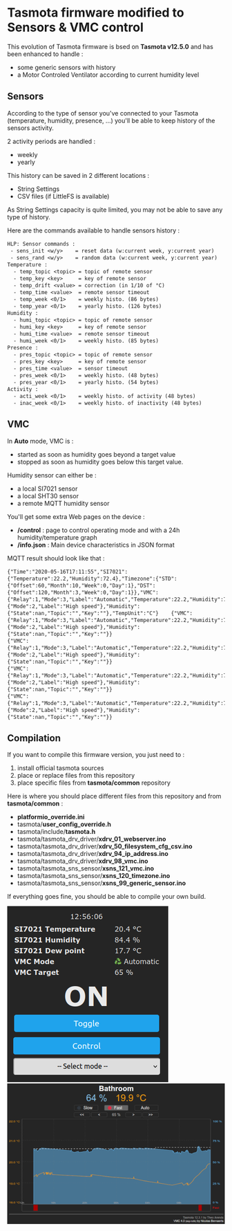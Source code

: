 Tasmota firmware modified to Sensors & VMC control
=============

This evolution of Tasmota firmware is bsed on **Tasmota v12.5.0** and has been enhanced to handle :
  * some generic sensors with history
  * a Motor Controled Ventilator according to current humidity level

Sensors
-------
According to the type of sensor you've connected to your Tasmota (temperature, humidity, presence, ...) you'll be able to keep history of the sensors activity.

2 activity periods are handled :
  * weekly
  * yearly

This history can be saved in 2 different locations :
  * String Settings
  * CSV files (if LittleFS is available)

As String Settings capacity is quite limited, you may not be able to save any type of history.

Here are the commands available to handle sensors history :

    HLP: Sensor commands :
     - sens_init <w/y>    = reset data (w:current week, y:current year)
     - sens_rand <w/y>    = random data (w:current week, y:current year)
    Temperature :
      - temp_topic <topic> = topic of remote sensor
      - temp_key <key>     = key of remote sensor
      - temp_drift <value> = correction (in 1/10 of °C)
      - temp_time <value>  = remote sensor timeout
      - temp_week <0/1>    = weekly histo. (86 bytes)
      - temp_year <0/1>    = yearly histo. (126 bytes)
    Humidity :
      - humi_topic <topic> = topic of remote sensor
      - humi_key <key>     = key of remote sensor
      - humi_time <value>  = remote sensor timeout
      - humi_week <0/1>    = weekly histo. (85 bytes)
    Presence :
      - pres_topic <topic> = topic of remote sensor
      - pres_key <key>     = key of remote sensor
      - pres_time <value>  = sensor timeout
      - pres_week <0/1>    = weekly histo. (48 bytes)
      - pres_year <0/1>    = yearly histo. (54 bytes)
    Activity :
      - acti_week <0/1>    = weekly histo. of activity (48 bytes)
      - inac_week <0/1>    = weekly histo. of inactivity (48 bytes)

VMC
----
In **Auto** mode, VMC is :
  * started as soon as humidity goes beyond a target value
  * stopped as soon as humidity goes below this target value.

Humidity sensor can either be :
  * a local SI7021 sensor
  * a local SHT30 sensor
  * a remote MQTT humidity sensor
  
You'll get some extra Web pages on the device :
  * **/control** : page to control operating mode and with a 24h humidity/temperature graph
  * **/info.json** : Main device characteristics in JSON format

MQTT result should look like that :

    {"Time":"2020-05-16T17:11:55","SI7021":{"Temperature":22.2,"Humidity":72.4},"Timezone":{"STD":{"Offset":60,"Month":10,"Week":0,"Day":1},"DST":{"Offset":120,"Month":3,"Week":0,"Day":1}},"VMC":{"Relay":1,"Mode":3,"Label":"Automatic","Temperature":22.2,"Humidity":72.4,"Target":60,"Threshold":2},"State":{"Mode":2,"Label":"High speed"},"Humidity":{"State":nan,"Topic":"","Key":""},"TempUnit":"C"}    {"VMC":{"Relay":1,"Mode":3,"Label":"Automatic","Temperature":22.2,"Humidity":71.5,"Target":60,"Threshold":2},"State":{"Mode":2,"Label":"High speed"},"Humidity":{"State":nan,"Topic":"","Key":""}}
    {"VMC":{"Relay":1,"Mode":3,"Label":"Automatic","Temperature":22.2,"Humidity":71.6,"Target":60,"Threshold":2},"State":{"Mode":2,"Label":"High speed"},"Humidity":{"State":nan,"Topic":"","Key":""}}
    {"VMC":{"Relay":1,"Mode":3,"Label":"Automatic","Temperature":22.2,"Humidity":71.7,"Target":60,"Threshold":2},"State":{"Mode":2,"Label":"High speed"},"Humidity":{"State":nan,"Topic":"","Key":""}}
    {"VMC":{"Relay":1,"Mode":3,"Label":"Automatic","Temperature":22.2,"Humidity":71.8,"Target":60,"Threshold":2},"State":{"Mode":2,"Label":"High speed"},"Humidity":{"State":nan,"Topic":"","Key":""}}

Compilation
-----------

If you want to compile this firmware version, you just need to :
1. install official tasmota sources
2. place or replace files from this repository
3. place specific files from **tasmota/common** repository

Here is where you should place different files from this repository and from **tasmota/common** :
* **platformio_override.ini**
* tasmota/**user_config_override.h**
* tasmota/include/**tasmota.h**
* tasmota/tasmota_drv_driver/**xdrv_01_webserver.ino**
* tasmota/tasmota_drv_driver/**xdrv_50_filesystem_cfg_csv.ino**
* tasmota/tasmota_drv_driver/**xdrv_94_ip_address.ino**
* tasmota/tasmota_drv_driver/**xdrv_98_vmc.ino**
* tasmota/tasmota_sns_sensor/**xsns_121_vmc.ino**
* tasmota/tasmota_sns_sensor/**xsns_120_timezone.ino**
* tasmota/tasmota_sns_sensor/**xsns_99_generic_sensor.ino**

If everything goes fine, you should be able to compile your own build.


  ![Main page](./screen/tasmota-vmc-main.png) ![Control page](./screen/tasmota-vmc-control.png)
